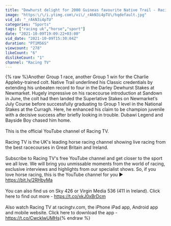 ```yaml
---
title: "Dewhurst delight for 2000 Guineas favourite Native Trail - Racing TV"
image: "https:\/\/i.ytimg.com\/vi\/_rAkN3i4pTU\/hqdefault.jpg"
vid_id: "_rAkN3i4pTU"
categories: "Sports"
tags: ["racing uk","horse","sport"]
date: "2021-10-09T19:09:22+03:00"
vid_date: "2021-10-09T15:30:04Z"
duration: "PT1M56S"
viewcount: "278"
likeCount: "6"
dislikeCount: "1"
channel: "Racing TV"
---
```

{% raw %}Another Group 1 race, another Group 1 win for the Charlie Appleby-trained colt. Native Trail underlined his Classic credentials by extending his unbeaten record to four in the Darley Dewhurst Stakes at Newmarket. Hugely impressive on his racecourse introduction at Sandown in June, the colt had then landed the Superlative Stakes on Newmarket’s July Course before successfully graduating to Group 1 level in the National Stakes at the Curragh. Here, he enhanced his claim to be champion juvenile with a decisive success after briefly looking in trouble. Dubawi Legend and Bayside Boy chased him home.<br /><br />This is the official YouTube channel of Racing TV.<br /> <br />Racing TV is the UK's leading horse racing channel showing live racing from the best racecourses in Great Britain and Ireland.<br /> <br />Subscribe to Racing TV's free YouTube channel and get closer to the sport we all love. We will bring you unmissable moments from the world of racing, exclusive interviews and highlights from our specialist shows. So, if you love horse racing, this is the YouTube channel for you ► <a rel="nofollow" target="blank" href="https://bit.ly/2RHbyMa">https://bit.ly/2RHbyMa</a><br /> <br />You can also find us on Sky 426 or Virgin Media 536 (411 in Ireland). Click here to find out more - <a rel="nofollow" target="blank" href="https://t.co/xkJ0xBrDcm">https://t.co/xkJ0xBrDcm</a><br /> <br />Also watch Racing TV at racingtv.com, the iPhone iPad app, Android app and mobile website. Click here to download the app - <a rel="nofollow" target="blank" href="https://t.co/CwcklwUMHs">https://t.co/CwcklwUMHs</a>{% endraw %}
